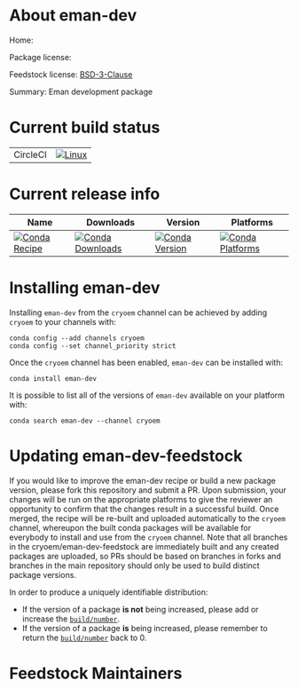 About eman-dev
==============

Home: 

Package license: 

Feedstock license: [BSD-3-Clause](https://github.com/cryoem/eman-feedstock/blob/master/LICENSE.txt)

Summary: Eman development package

Current build status
====================


<table><tr>
    <td>CircleCI</td>
    <td>
      <a href="https://circleci.com/gh/cryoem/eman-feedstock">
        <img alt="Linux" src="https://img.shields.io/circleci/project/github/cryoem/eman-feedstock/master.svg?label=Linux">
      </a>
    </td>
  </tr>
</table>

Current release info
====================

| Name | Downloads | Version | Platforms |
| --- | --- | --- | --- |
| [![Conda Recipe](https://img.shields.io/badge/recipe-eman--dev-green.svg)](https://anaconda.org/cryoem/eman-dev) | [![Conda Downloads](https://img.shields.io/conda/dn/cryoem/eman-dev.svg)](https://anaconda.org/cryoem/eman-dev) | [![Conda Version](https://img.shields.io/conda/vn/cryoem/eman-dev.svg)](https://anaconda.org/cryoem/eman-dev) | [![Conda Platforms](https://img.shields.io/conda/pn/cryoem/eman-dev.svg)](https://anaconda.org/cryoem/eman-dev) |

Installing eman-dev
===================

Installing `eman-dev` from the `cryoem` channel can be achieved by adding `cryoem` to your channels with:

```
conda config --add channels cryoem
conda config --set channel_priority strict
```

Once the `cryoem` channel has been enabled, `eman-dev` can be installed with:

```
conda install eman-dev
```

It is possible to list all of the versions of `eman-dev` available on your platform with:

```
conda search eman-dev --channel cryoem
```




Updating eman-dev-feedstock
===========================

If you would like to improve the eman-dev recipe or build a new
package version, please fork this repository and submit a PR. Upon submission,
your changes will be run on the appropriate platforms to give the reviewer an
opportunity to confirm that the changes result in a successful build. Once
merged, the recipe will be re-built and uploaded automatically to the
`cryoem` channel, whereupon the built conda packages will be available for
everybody to install and use from the `cryoem` channel.
Note that all branches in the cryoem/eman-dev-feedstock are
immediately built and any created packages are uploaded, so PRs should be based
on branches in forks and branches in the main repository should only be used to
build distinct package versions.

In order to produce a uniquely identifiable distribution:
 * If the version of a package **is not** being increased, please add or increase
   the [``build/number``](https://docs.conda.io/projects/conda-build/en/latest/resources/define-metadata.html#build-number-and-string).
 * If the version of a package **is** being increased, please remember to return
   the [``build/number``](https://docs.conda.io/projects/conda-build/en/latest/resources/define-metadata.html#build-number-and-string)
   back to 0.

Feedstock Maintainers
=====================


